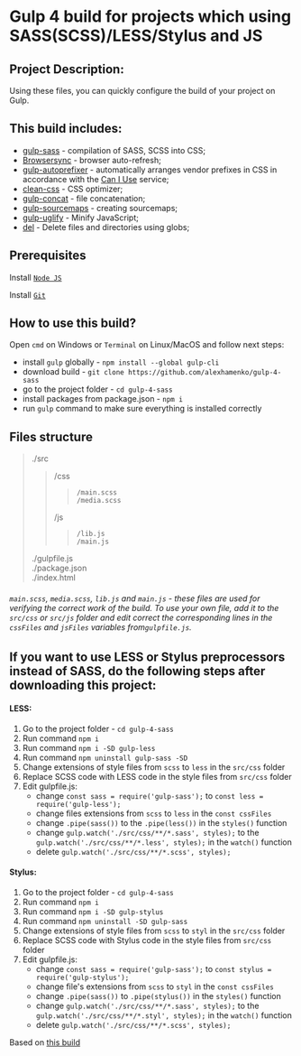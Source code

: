 # Gulp 4 build for projects which using SASS(SCSS)/LESS/Stylus and JS

## Project Description:
Using these files, you can quickly configure the build of your project on Gulp.

## This build includes:
- [gulp-sass](https://www.npmjs.com/package/gulp-sass) - compilation of SASS, SCSS into CSS;
- [Browsersync](https://browsersync.io/docs/gulp) - browser auto-refresh;
- [gulp-autoprefixer](https://www.npmjs.com/package/gulp-autoprefixer) - automatically arranges vendor prefixes in CSS in accordance with the [Can I Use](https://caniuse.com/) service;
- [clean-css](https://www.npmjs.com/package/clean-css) - CSS optimizer;
- [gulp-concat](https://www.npmjs.com/package/gulp-concat) - file concatenation;
- [gulp-sourcemaps](https://www.npmjs.com/package/gulp-sourcemaps) - creating sourcemaps;
- [gulp-uglify](https://www.npmjs.com/package/gulp-uglify) - Minify JavaScript;
- [del](https://www.npmjs.com/package/del) - Delete files and directories using globs;

## Prerequisites
Install [`Node JS`](https://nodejs.org/en/download/)

Install [`Git`](https://www.atlassian.com/git/tutorials/install-git)


## How to use this build?
Open `cmd` on Windows or `Terminal` on Linux/MacOS and follow next steps:
 - install `gulp` globally - `npm install --global gulp-cli`
 - download build - `git clone https://github.com/alexhamenko/gulp-4-sass`
 - go to the project folder - `cd gulp-4-sass`
 - install packages from package.json - `npm i`
 - run `gulp` command to make sure everything is installed correctly
 
## Files structure
>./src  
>>	/css  
>>>		/main.scss  
>>>		/media.scss  
>>	/js  
>>>		/lib.js  
>>>		/main.js  
>./gulpfile.js  
>./package.json  
>./index.html  

###### `main.scss`, `media.scss`, `lib.js` and `main.js` - these files are used for verifying the correct work of the build. To use your own file, add it to the `src/css` or `src/js` folder and edit correct the corresponding lines in the `cssFiles` and `jsFiles` variables from`gulpfile.js`.

## If you want to use LESS or Stylus preprocessors instead of SASS, do the following steps after downloading this project:

#### LESS:
1. Go to the project folder - `cd gulp-4-sass`
2. Run command `npm i`
3. Run command `npm i -SD gulp-less`
4. Run command `npm uninstall gulp-sass -SD`
5. Change extensions of style files from `scss` to `less` in the `src/css` folder
6. Replace SCSS code with LESS code in the style files from `src/css` folder 
7. Edit gulpfile.js:
    - change `const sass = require('gulp-sass');` to `const less = require('gulp-less');`
    - change files extensions from `scss` to `less` in the `const cssFiles`
    - change `.pipe(sass())` to the `.pipe(less())` in the `styles()` function
    - change `gulp.watch('./src/css/**/*.sass', styles);` to the ` gulp.watch('./src/css/**/*.less', styles);` in the `watch()` function
    - delete `gulp.watch('./src/css/**/*.scss', styles);`
 
#### Stylus:
1. Go to the project folder - `cd gulp-4-sass`
2. Run command `npm i`
3. Run command `npm i -SD gulp-stylus`
4. Run command `npm uninstall -SD gulp-sass`
5. Change extensions of style files from `scss` to `styl` in the `src/css` folder
6. Replace SCSS code with Stylus code in the style files from `src/css` folder 
7. Edit gulpfile.js:
    - change `const sass = require('gulp-sass');` to `const stylus = require('gulp-stylus');`
    - change file's extensions from `scss` to `styl` in the `const cssFiles`
    - change `.pipe(sass())` to `.pipe(stylus())` in the `styles()` function
    - change `gulp.watch('./src/css/**/*.sass', styles);` to the ` gulp.watch('./src/css/**/*.styl', styles);` in the `watch()` function
    - delete `gulp.watch('./src/css/**/*.scss', styles);`


Based on [this build](https://github.com/morphIsmail/gulp_settings)
